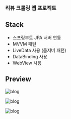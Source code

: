 ### 리뷰 크롤링 앱 프로젝트


## Stack
- 스프링부트 JPA 서버 연동
- MVVM 패턴
- LiveData 사용 (옵저버 패턴)
- DataBinding 사용
- WebView 사용


## Preview
![blog](https://postfiles.pstatic.net/MjAyMDA5MDRfMTgy/MDAxNTk5MjExNTUzOTMy.4_pMmeeQOgOV04NuwkNKZngmMMMtx94e3oJWxS_zflUg.gffHMZxHju8FpoAeRF0fXdpNPyxpeFC0iDZ5uqUj7rAg.PNG.getinthere/Screenshot_3.png?type=w773)

![blog](https://postfiles.pstatic.net/MjAyMDA5MDRfMjg5/MDAxNTk5MjExNTk4NjAy.w78yrFKL6jU_DiA1bCUfIB53NoDvLSHUTBYvxdii3i0g.ps0yc3V2IO-mr3VVMroVDQ7Q4XMU1mfrMdd8SFKmLXMg.PNG.getinthere/Screenshot_5.png?type=w773)

![blog](https://postfiles.pstatic.net/MjAyMDA5MDdfNzkg/MDAxNTk5NDYwMzU0MjUw.2pftvrjki0T2WV6wRx4P6Kp3gQc_fMahVLfLkyHaUnQg.PQKX7pGh3LG9CvtksgqVui_RAPuMEnU4VOkSXgEZelEg.PNG.getinthere/Screenshot_9.png?type=w773)
